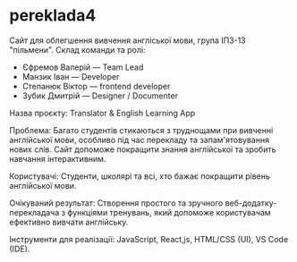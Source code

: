 # pereklada4
Cайт для облегшення вивчення англіської мови, група ІПЗ-13 "пільмени".
Склад команди та ролі:
- Єфремов Валерій — Team Lead
- Манзик Іван — Developer
- Степанюк Віктор  — frontend developer
- Зубик Дмитрій — Designer / Documenter

Назва проєкту: Translator & English Learning App

Проблема: Багато студентів стикаються з труднощами при вивченні англійської мови, особливо під час перекладу та запам'ятовування нових слів. Сайт допоможе покращити знання англійської та зробить навчання інтерактивним.

Користувачі: Студенти, школярі та всі, хто бажає покращити рівень англійської мови.

Очікуваний результат: Створення простого та зручного веб-додатку-перекладача з функціями тренувань, який допоможе користувачам ефективно вивчати англійську.

Інструменти для реалізації:
JavaScript, React,js, HTML/CSS (UI), VS Code (IDE).
